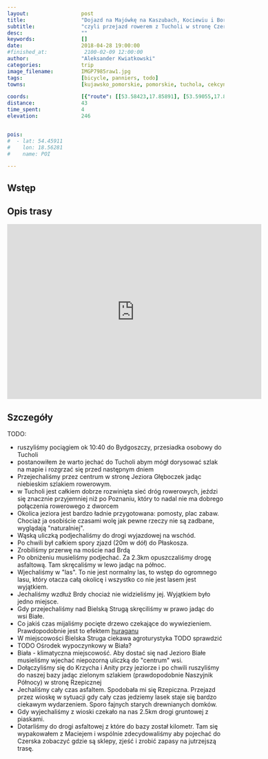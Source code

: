 ```yaml
---
layout:                 post
title:                  "Dojazd na Majówkę na Kaszubach, Kociewiu i Borach Tucholskich"
subtitle:               "czyli przejazd rowerem z Tucholi w stronę Czerska"
desc:                   ""
keywords:               []
date:                   2018-04-28 19:00:00
#finished_at:            2100-02-09 12:00:00
author:                 "Aleksander Kwiatkowski"
categories:             trip
image_filename:         IMGP7985raw1.jpg
tags:                   [bicycle, panniers, todo]
towns:                  [kujawsko_pomorskie, pomorskie, tuchola, cekcyn, czersk]

coords:                 [{"route": [[53.58423,17.85891], [53.59055,17.88140], [53.59610,17.88689], [53.60181,17.92140], [53.61214,17.95118], [53.61902,17.95401], [53.63241,17.94835], [53.64095,17.95333], [53.65825,17.97350], [53.67722,17.97161], [53.68520,17.99032], [53.71523,18.00972], [53.73889,18.02783], [53.74889,18.01744], [53.77482,18.00568], [53.78704,17.99152], [53.79201,17.97839], [53.80028,17.97015]], "type": "bicycle"}]
distance:               43
time_spent:             4
elevation:              246


pois:
#  - lat: 54.45911
#    lon: 18.56281
#    name: POI

---
```


[wiki-nawalnica]: https://pl.wikipedia.org/wiki/Nawa%C5%82nice_w_Polsce_(2017)

## Wstęp

## Opis trasy

<iframe height='405' width='590' frameborder='0' allowtransparency='true' scrolling='no' src='https://www.strava.com/activities/1537374206/embed/7ec5df8f23b81f05988f0287254e2af053d4392b'></iframe>

## Szczegóły

TODO:

* ruszyliśmy pociągiem ok 10:40 do Bydgoszczy, przesiadka osobowy do Tucholi
* postanowiłem że warto jechać do Tucholi abym mógł dorysować szlak na mapie i rozgrzać się
przed następnym dniem
* Przejechaliśmy przez centrum w stronę Jeziora Głęboczek jadąc niebieskim szlakiem rowerowym.
* w Tucholi jest całkiem dobrze rozwinięta sieć dróg rowerowych, jeździ się znacznie przyjemniej niż po Poznaniu, który to nadal nie ma dobrego połączenia rowerowego z dworcem
* Okolica jeziora jest bardzo ładnie przygotowana: pomosty, plac zabaw. Chociaż ja osobiście czasami wolę jak pewne rzeczy nie są zadbane, wyglądają "naturalniej".
* Wąską uliczką podjechaliśmy do drogi wyjazdowej na wschód.
* Po chwili był całkiem spory zjazd (20m w dół) do Płaskosza.
* Zrobiliśmy przerwę na moście nad Brdą
* Po obniżeniu musieliśmy podjechać. Za 2.3km opuszczaliśmy drogę asfaltową. Tam skręcaliśmy w lewo jadąc na północ.
* Wjechaliśmy w "las". To nie jest normalny las, to wstęp do ogromnego lasu, który otacza całą okolicę i wszystko co nie jest lasem jest wyjątkiem.
* Jechaliśmy wzdłuż Brdy chociaż nie widzieliśmy jej. Wyjątkiem było jedno miejsce.
* Gdy przejechaliśmy nad Bielską Strugą skręciliśmy w prawo jadąc do wsi Białe.
* Co jakiś czas mijaliśmy pocięte drzewo czekające do wywiezieniem. Prawdopodobnie jest to efektem [huraganu][wiki-nawalnica]
* W miejscowości Bielska Struga ciekawa agroturystyka TODO sprawdzić
* TODO Ośrodek wypoczynkowy w Biała?
* Biała - klimatyczna miejscowość. Aby dostać się nad Jezioro Białe musieliśmy wjechać niepozorną uliczką do "centrum" wsi.
* Dołączyliśmy się do Krzycha i Anity przy jeziorze i po chwili ruszyliśmy do naszej bazy jadąc zielonym szlakiem (prawdopodobnie Naszyjnik Północy) w stronę Rzepicznej
* Jechaliśmy cały czas asfaltem. Spodobała mi się Rzepiczna. Przejazd przez wioskę w sytuacji gdy cały czas jedziemy lasek staje się bardzo ciekawym wydarzeniem. Sporo fajnych starych drewnianych domków.
* Gdy wyjechaliśmy z wioski czekało na nas 2.5km drogi gruntowej z piaskami.
* Dotarliśmy do drogi asfaltowej z które do bazy został kilometr. Tam się wypakowałem z Maciejem i wspólnie zdecydowaliśmy aby pojechać do Czerska zobaczyć gdzie są sklepy, zjeść i zrobić zapasy na jutrzejszą trasę.
